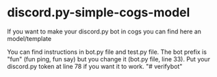 # discord.py-simple-cogs-model
If you want to make your discord.py bot in cogs you can find here an model/template

You can find instructions in bot.py file and test.py file.
The bot prefix is "fun" (fun ping, fun say) but you change it (bot.py file, line 33).
Put your discord.py token at line 78 if you want it to work. 
"# verifybot" 
